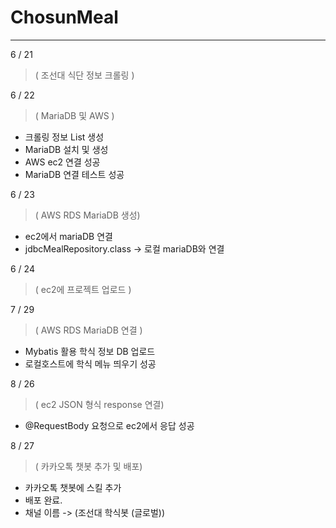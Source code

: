 # ChosunMeal
------------

6 / 21
>   ( 조선대 식단 정보 크롤링 )

6 / 22
>   ( MariaDB 및 AWS )
- 크롤링 정보 List 생성
- MariaDB 설치 및 생성
- AWS ec2 연결 성공
- MariaDB 연결 테스트 성공

6 / 23
>   ( AWS RDS MariaDB 생성)
- ec2에서 mariaDB 연결
- jdbcMealRepository.class -> 로컬 mariaDB와 연결

6 / 24
> ( ec2에 프로젝트 업로드 )

7 / 29
> ( AWS RDS MariaDB 연결 )
- Mybatis 활용 학식 정보 DB 업로드
- 로컬호스트에 학식 메뉴 띄우기 성공

8 / 26
> ( ec2 JSON 형식 response 연결)
- @RequestBody 요청으로 ec2에서 응답 성공

8 / 27
> ( 카카오톡 챗봇 추가 및 배포)
- 카카오톡 챗봇에 스킬 추가
- 배포 완료.
- 채널 이름 -> (조선대 학식봇 (글로벌))
